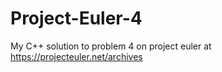 # Project-Euler-4
My C++ solution to problem 4 on project euler at https://projecteuler.net/archives
